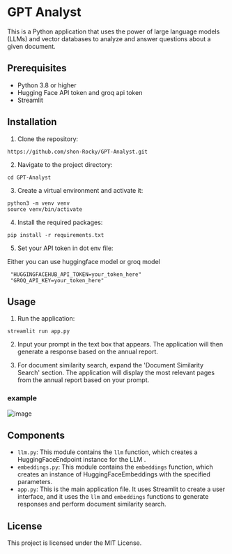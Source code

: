 # GPT Analyst

This is a Python application that uses the power of large language models (LLMs) and vector databases to analyze and answer questions about a given document. 

## Prerequisites

- Python 3.8 or higher
- Hugging Face API token and groq api token
- Streamlit

## Installation

1. Clone the repository:

```
https://github.com/shon-Rocky/GPT-Analyst.git
```

2. Navigate to the project directory:

```
cd GPT-Analyst
```

3. Create a virtual environment and activate it:

```
python3 -m venv venv
source venv/bin/activate
```

4. Install the required packages:

```
pip install -r requirements.txt
```

5. Set your API token in dot env file:

Either you can use huggingface model or groq model
```
 "HUGGINGFACEHUB_API_TOKEN=your_token_here" 
 "GROQ_API_KEY=your_token_here"

```

## Usage

1. Run the application:

```
streamlit run app.py
```

2. Input your prompt in the text box that appears. The application will then generate a response based on the annual report.


3. For document similarity search, expand the 'Document Similarity Search' section. The application will display the most relevant pages from the annual report based on your prompt.


### example
   ![image](https://github.com/shon-Rocky/GPT-Analyst/assets/140310009/052d8e6d-2fa4-421e-b010-50966ea5cdf7)
   

## Components

- `llm.py`: This module contains the `llm` function, which creates a HuggingFaceEndpoint instance for the  LLM .
- `embeddings.py`: This module contains the `embeddings` function, which creates an instance of HuggingFaceEmbeddings with the specified parameters.
- `app.py`: This is the main application file. It uses Streamlit to create a user interface, and it uses the `llm` and `embeddings` functions to generate responses and perform document similarity search.

## License

This project is licensed under the MIT License.
